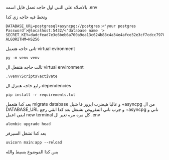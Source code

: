 بالاصلاه علي النبي اول حاجه تعمل فايل اسمه .env

وتحط فيه حاجه زي كدا 
```
DATABASE_URL=postgresql+asyncpg://postgres:<'your postgres Password'>@localhost:5432/<'database name '>
SECRET_KEY=dadcfead7e3e6beb6a700a9ea13c624b88c4a34e4afce32e3cf7cdcc7970c97f
ALGORITHM=HS256
```
تاني حاجه هتعمل 
virtual evironment 
```
py -m venv venv 
```
تالت حاجه هتفعل ال 
virtual environment 
```
.\venv\Scripts\activate
```
رابع حاجه هتنزل ال 
dependencies
```
pip install -r requirements.txt
```
بعد كدا هتعمل 
migrate database 
و غالبا هيضرب ايرور فا شيل 
+asyncpg
من ال DATABASE_URL
و جرب تاني المفروض تشتغل بعد كدا ابقي رجع 
+asyncpg
تاني
و ابقي اعمل 
new terminal
كل مره مره تغير ال .env 

```
alembic upgrade head
```
بعد كدا تشغل السيرفر
```
uvicorn main:app --reload 
```
بس كدا الموضوع بسيط والله